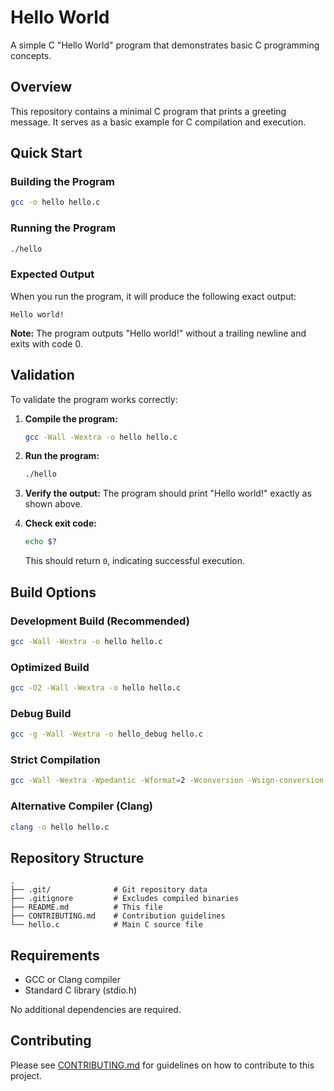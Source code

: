 # Hello World

A simple C "Hello World" program that demonstrates basic C programming concepts.

## Overview

This repository contains a minimal C program that prints a greeting message. It serves as a basic example for C compilation and execution.

## Quick Start

### Building the Program

```bash
gcc -o hello hello.c
```

### Running the Program

```bash
./hello
```

### Expected Output

When you run the program, it will produce the following exact output:

```
Hello world!
```

**Note:** The program outputs "Hello world!" without a trailing newline and exits with code 0.

## Validation

To validate the program works correctly:

1. **Compile the program:**
   ```bash
   gcc -Wall -Wextra -o hello hello.c
   ```

2. **Run the program:**
   ```bash
   ./hello
   ```

3. **Verify the output:** The program should print "Hello world!" exactly as shown above.

4. **Check exit code:**
   ```bash
   echo $?
   ```
   This should return `0`, indicating successful execution.

## Build Options

### Development Build (Recommended)
```bash
gcc -Wall -Wextra -o hello hello.c
```

### Optimized Build
```bash
gcc -O2 -Wall -Wextra -o hello hello.c
```

### Debug Build
```bash
gcc -g -Wall -Wextra -o hello_debug hello.c
```

### Strict Compilation
```bash
gcc -Wall -Wextra -Wpedantic -Wformat=2 -Wconversion -Wsign-conversion -o hello hello.c
```

### Alternative Compiler (Clang)
```bash
clang -o hello hello.c
```

## Repository Structure

```
.
├── .git/              # Git repository data
├── .gitignore         # Excludes compiled binaries
├── README.md          # This file
├── CONTRIBUTING.md    # Contribution guidelines
└── hello.c            # Main C source file
```

## Requirements

- GCC or Clang compiler
- Standard C library (stdio.h)

No additional dependencies are required.

## Contributing

Please see [CONTRIBUTING.md](CONTRIBUTING.md) for guidelines on how to contribute to this project.